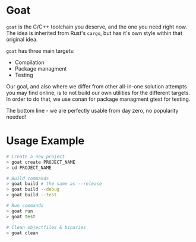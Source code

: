 # Goat
`goat` is the C/C++ toolchain you deserve, and the one you need right now.\
The idea is inherited from Rust's `cargo`, but has it's own style within that original idea.

`goat` has three main targets:
- Compilation
- Package managment
- Testing

Our goal, and also where we differ from other all-in-one solution attempts you may find online, is to not build our own utilities for the different targets.\
In order to do that, we use conan for package managment gtest for testing.

The bottom line - we are perfectly usable from day zero, no popularity needed!

# Usage Example

```bash
# Create a new project
> goat create PROJECT_NAME
> cd PROJECT_NAME

# Build commands
> goat build # the same as --release
> goat build --debug
> goat build --test

# Run commands
> goat run
> goat test

# Clean objectfiles & binaries
> goat clean
```